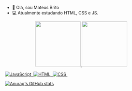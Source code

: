 - 👋 Olá, sou Mateus Brito
- 💻 Atualmente estudando HTML, CSS e JS.


<div align="center">
 <a href="https://github.com/Mateusbrito1">
 <img height="150em" src="https://github-readme-stats.vercel.app/api?username=Mateusbrito1&show_icons=true&theme=dark"/>
 <img height="150em" src="https://github-readme-stats.vercel.app/api/top-langs/?username=Mateusbrito1&layout=compact&langs_count=7&theme=radical"/>
</div>
 
 ![JavaScript](https://img.shields.io/badge/JavaScript-323330?style=for-the-badge&logo=javascript&logoColor=white&color=6100ff)&nbsp;
 ![HTML]( 	https://img.shields.io/badge/HTML5-E34F26?style=for-the-badge&logo=html5&logoColor=white&color=6100ff)&nbsp;
 ![CSS](https://img.shields.io/badge/CSS3-1572B6?style=for-the-badge&logo=css3&logoColor=white&color=6100ff)&nbsp;


![Anurag's GitHub stats](https://github-readme-stats.vercel.app/api?username=anuraghazra&show_icons=true&theme=radical)
